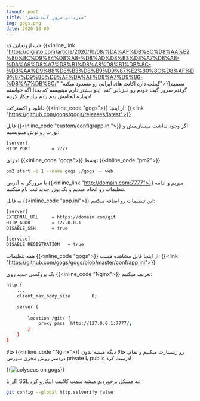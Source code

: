```yaml
---
layout: post
title: "میزبانی سرور گیت شخصی"
img: gogs.png
date: 2020-10-09
---
```


خب ازونجایی که {{<inline_link "https://digiato.com/article/2020/10/08/%DA%AF%DB%8C%D8%AA%E2%80%8C%D9%84%D8%A8-%D8%AD%D8%B3%D8%A7%D8%A8-%DA%A9%D8%A7%D8%B1%D8%A8%D8%B1%DB%8C-%D8%AA%D9%88%D8%B3%D8%B9%D9%87%E2%80%8C%D8%AF%D9%87%D9%86%D8%AF%DA%AF%D8%A7%D9%86-%D8%A7%DB%8C/" "گیتلب داره اکانت های ایرانی رو مسدود میکنه">}}تصمیم گرفتم سرور گیت خودم رو میزبانی کنم.
اینو بیشتر دارم مینویسم که بعدا اگه خواستم دوباره انجامش بدم یادم بیاد چکار کردم!

دانلود و اکسترکت {{<inline_code "gogs">}} از اینجا:
{{<link "https://github.com/gogs/gogs/releases/latest">}}

فایل {{<inline_code "custom/config/app.ini">}} اگر وجود نداشت میسازیمش و پورت رو توش مینویسیم: 
```Bash
[server]
HTTP_PORT        = 7777
```

اجرای {{<inline_code "gogs">}} توسط {{<inline_code "pm2">}}
```Bash
pm2 start -i 1 --name gogs ./gogs -- web
```

با مرورگر به آدرس {{<inline_link "http://domain.com:7777">}} میریم و ادامه تنظیمات رو انجام میدیم و یک یوزر جدید ثبت نام میکنیم.

به فایل {{<inline_code "app.ini">}} این تنظیمات رو اضافه میکنیم:

```Bash
[server]
EXTERNAL_URL     = https://domain.com/git
HTTP_ADDR        = 127.0.0.1
DISABLE_SSH      = true

[service]
DISABLE_REGISTRATION   = true
```

همه تنظیمات {{<inline_code "gogs">}} از اینجا قابل مشاهده هست:
{{<link "https://github.com/gogs/gogs/blob/master/conf/app.ini">}}

یک پروکسی جدید روی {{<inline_code "Nginx">}} تعریف میکنیم:
```Bash
http {
    ...
    client_max_body_size        0;

    server {
        ...
        location /git/ {
            proxy_pass  http://127.0.0.1:7777/;
        }
    }
}
```

حالا {{<inline_code "Nginx">}} رو ریستارت میکنیم و تمام.
حالا دیگه میشه بدون دردسر روش مخزن سورس private یا public درست کرد!

{{<image src="colyseus_on_gogs.png" alt="colyseus on gogs">}}

اگر با SSL به مشکل برخوردیم میشه سمت کلاینت اینکارو کرد:
```Bash
git config --global http.sslverify false
```